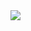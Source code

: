 <!--
- 👋 Hi, I’m @dlqbq
- 👀 I’m interested in ...
- 🌱 I’m currently learning ...
- 💞️ I’m looking to collaborate on ...
- 📫 How to reach me ...
-->
<!---
dlqbq/dlqbq is a ✨ special ✨ repository because its `README.md` (this file) appears on your GitHub profile.
You can click the Preview link to take a look at your changes.
--->

<img align="canter" src="https://github-readme-stats.vercel.app/api?username=dlqbq&show_icons=true&icon_color=805AD5&text_color=718096&bg_color=ffffff&hide_title=true" />